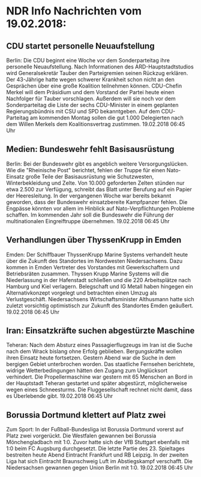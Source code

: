 # NDR Info Nachrichten vom 19.02.2018:


## CDU startet personelle Neuaufstellung
Berlin: Die CDU beginnt eine Woche vor dem Sonderparteitag ihre personelle Neuaufstellung. Nach Informationen des ARD-Hauptstadtstudios wird Generalsekretär Tauber den Parteigremien seinen Rückzug erklären. Der 43-Jährige hatte wegen schwerer Krankheit schon nicht an den Gesprächen über eine große Koalition teilnehmen können. CDU-Chefin Merkel will dem Präsidium und dem Vorstand der Partei heute einen Nachfolger für Tauber vorschlagen. Außerdem will sie noch vor dem Sonderparteitag die Liste der sechs CDU-Minister in einem geplanten Regierungsbündnis mit CSU und SPD bekanntgeben. Auf dem CDU-Parteitag am kommenden Montag sollen die gut 1.000 Delegierten nach dem Willen Merkels dem Koalitionsvertrag zustimmen. 19.02.2018 06:45 Uhr 

## Medien: Bundeswehr fehlt Basisausrüstung
Berlin: Bei der Bundeswehr gibt es angeblich weitere Versorgungslücken. Wie die "Rheinische Post" berichtet, fehlen der Truppe für einen Nato-Einsatz große Teile der Basisausrüstung wie Schutzwesten, Winterbekleidung und Zelte. Von 10.000 geforderten Zelten stünden nur etwa 2.500 zur Verfügung, schreibt das Blatt unter Berufung auf ein Papier der Heeresleitung. In der vergangenen Woche war bereits bekannt geworden, dass der Bundeswehr einsatzbereite Kampfpanzer fehlen. Die Engpässe könnten vor allem im Hinblick auf Nato-Verpflichtungen Probleme schaffen. Im kommenden Jahr soll die Bundeswehr die Führung der multinationalen Eingreiftruppe übernehmen. 19.02.2018 06:45 Uhr 

## Verhandlungen über ThyssenKrupp in Emden
Emden:	Der Schiffbauer ThyssenKrupp Marine Systems verhandelt heute über die Zukunft des Standortes im Nordwesten Niedersachsens. Dazu kommen in Emden Vertreter des Vorstandes mit Gewerkschaftern und Betriebsräten zusammen. Thyssen Krupp Marine Systems will die Niederlassung in der Hafenstadt schließen und die 220 Arbeitsplätze nach Hamburg und Kiel verlagern. Belegschaft und IG Metall haben hingegen ein Alternativkonzept vorgelegt und betrachten einen Umzug als Verlustgeschäft. Niedersachsens Wirtschaftsminister Althusmann hatte sich zuletzt vorsichtig optimistisch zur Zukunft des Standortes Emden geäußert. 19.02.2018 06:45 Uhr 

## Iran: Einsatzkräfte suchen abgestürzte Maschine
Teheran: Nach dem Absturz eines Passagierflugzeugs im Iran ist die Suche nach dem Wrack bislang ohne Erfolg geblieben. Bergungskräfte wollen ihren Einsatz heute fortsetzen. Gestern Abend war die Suche in dem bergigen Gebiet unterbrochen worden. Das staatliche Fernsehen berichtete, widrige Wetterbedingungen hätten den Zugang zum Unglücksort verhindert. Die Propellermaschine war gestern mit 65 Menschen an Bord in der Hauptstadt Teheran gestartet und später abgestürzt, möglicherweise wegen eines Schneesturms. Die Fluggesellschaft rechnet nicht damit, dass es Überlebende gibt. 19.02.2018 06:45 Uhr 

## Borussia Dortmund klettert auf Platz zwei
Zum Sport: In der Fußball-Bundesliga ist Borussia Dortmund vorerst auf Platz zwei vorgerückt. Die Westfalen gewannen bei Borussia Mönchengladbach mit 1:0. Zuvor hatte sich der VfB Stuttgart ebenfalls mit 1:0 beim FC Augsburg durchgesetzt. Die letzte Partie des 23. Spieltages bestreiten heute Abend Eintracht Frankfurt und RB Leipzig. In der zweiten Liga hat sich Eintracht Braunschweig Luft im Abstiegskampf verschafft. Die Niedersachsen gewannen gegen Union Berlin mit 1:0. 19.02.2018 06:45 Uhr 

